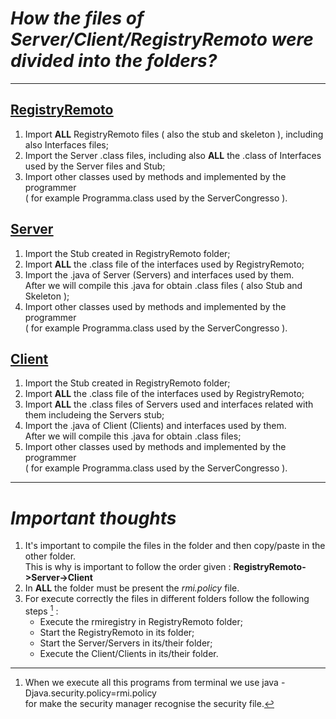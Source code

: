 # *How the files of Server/Client/RegistryRemoto were divided into the folders?*
---

## [<ins>RegistryRemoto</ins>](https://github.com/cronoimpius/reti_di_calcolatori/tree/main/es7/java/RegistryRemoto)

1. Import **ALL** RegistryRemoto files ( also the stub and skeleton ), including also Interfaces files;
2. Import the Server .class files, including also **ALL** the .class of Interfaces  
used by the Server files and Stub;
4. Import other classes used by methods and implemented by the programmer  
( for example Programma.class used by the ServerCongresso ).

## [<ins>Server</ins>](https://github.com/cronoimpius/reti_di_calcolatori/tree/main/es7/java/Server)
1. Import the Stub created in RegistryRemoto folder;
2. Import **ALL** the .class file of the interfaces used by RegistryRemoto;
3. Import the .java of Server (Servers) and interfaces used by them.  
After we will compile this .java for obtain .class files ( also Stub and Skeleton );
5. Import other classes used by methods and implemented by the programmer  
( for example Programma.class used by the ServerCongresso ).

## [<ins>Client</ins>](https://github.com/cronoimpius/reti_di_calcolatori/tree/main/es7/java/Client)
1. Import the Stub created in RegistryRemoto folder;
2. Import **ALL** the .class file of the interfaces used by RegistryRemoto;
3. Import **ALL** the .class files of Servers used and interfaces related with them includeing the Servers stub;
4. Import the .java of Client (Clients) and interfaces used by them.  
After we will compile this .java for obtain .class files;
6. Import other classes used by methods and implemented by the programmer  
( for example Programma.class used by the ServerCongresso ).
---
# *Important thoughts*
1. It's important to compile the files in the folder and then copy/paste in the other folder.  
This is why is important to follow the order given : **RegistryRemoto->Server->Client**
2. In **ALL** the folder must be present the *rmi.policy* file.
3. For execute correctly the files in different folders follow the following steps [^1] :
    - Execute the rmiregistry in RegistryRemoto folder;
    - Start the RegistryRemoto in its folder;
    - Start the Server/Servers in its/their folder;
    - Execute the Client/Clients in its/their folder.
  
[^1]: When we execute all this programs from terminal we use java -Djava.security.policy=rmi.policy  
for make the security manager recognise the security file.

